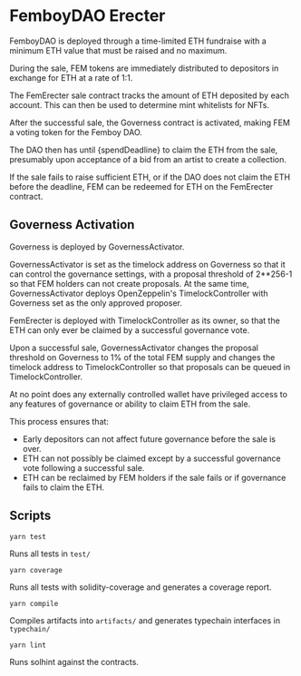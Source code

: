 # FemboyDAO Erecter

FemboyDAO is deployed through a time-limited ETH fundraise with a minimum ETH value that must be raised and no maximum.

During the sale, FEM tokens are immediately distributed to depositors in exchange for ETH at a rate of 1:1.

The FemErecter sale contract tracks the amount of ETH deposited by each account. This can then be used to determine mint whitelists for NFTs.

After the successful sale, the Governess contract is activated, making FEM a voting token for the Femboy DAO.

The DAO then has until {spendDeadline} to claim the ETH from the sale, presumably upon acceptance of a bid from an artist to create a collection.

If the sale fails to raise sufficient ETH, or if the DAO does not claim the ETH before the deadline, FEM can be redeemed for ETH on the FemErecter contract.

## Governess Activation

Governess is deployed by GovernessActivator.

GovernessActivator is set as the timelock address on Governess so that it can control the governance settings, with a proposal threshold of 2**256-1 so that FEM holders can not create proposals. At the same time, GovernessActivator deploys OpenZeppelin's TimelockController with Governess set as the only approved proposer.

FemErecter is deployed with TimelockController as its owner, so that the ETH can only ever be claimed by a successful governance vote.

Upon a successful sale, GovernessActivator changes the proposal threshold on Governess to 1% of the total FEM supply and changes the timelock address to TimelockController so that proposals can be queued in TimelockController.

At no point does any externally controlled wallet have privileged access to any features of governance or ability to claim ETH from the sale.

This process ensures that:
- Early depositors can not affect future governance before the sale is over.
- ETH can not possibly be claimed except by a successful governance vote following a successful sale.
- ETH can be reclaimed by FEM holders if the sale fails or if governance fails to claim the ETH.


## Scripts

`yarn test`

Runs all tests in `test/`

`yarn coverage`

Runs all tests with solidity-coverage and generates a coverage report.

`yarn compile`

Compiles artifacts into `artifacts/` and generates typechain interfaces in `typechain/`

`yarn lint`

Runs solhint against the contracts.
